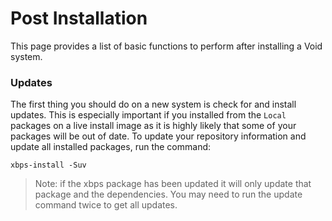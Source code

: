 # Post Installation

This page provides a list of basic functions to perform after installing a Void
system.

### Updates

The first thing you should do on a new system is check for and install updates.
This is especially important if you installed from the `Local` packages on
a live install image as it is highly likely that some of your packages will be
out of date. To update your repository information and update all installed
packages, run the command:

```
xbps-install -Suv
```

> Note: if the xbps package has been updated it will only update that package
> and the dependencies. You may need to run the update command twice to get
> all updates.
